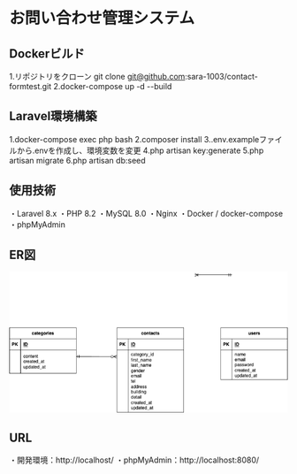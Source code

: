 # お問い合わせ管理システム

## Dockerビルド
1.リポジトリをクローン
git clone git@github.com:sara-1003/contact-formtest.git
2.docker-compose up -d --build

## Laravel環境構築
1.docker-compose exec php bash
2.composer install
3..env.exampleファイルから.envを作成し、環境変数を変更
4.php artisan key:generate
5.php artisan migrate
6.php artisan db:seed

## 使用技術
・Laravel 8.x
・PHP 8.2
・MySQL 8.0
・Nginx
・Docker / docker-compose
・phpMyAdmin

## ER図
![art](contact.png)

## URL
・開発環境：http://localhost/
・phpMyAdmin：http://localhost:8080/
